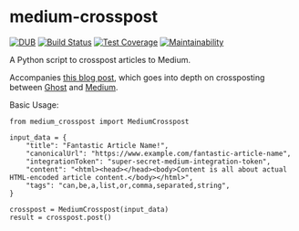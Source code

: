 # medium-crosspost
[![DUB](https://img.shields.io/dub/l/vibe-d.svg)]()
[![Build Status](https://travis-ci.org/typenil/ghost-crosspost-medium.svg?branch=master)](https://travis-ci.org/typenil/ghost-crosspost-medium)
[![Test Coverage](https://api.codeclimate.com/v1/badges/f64916fe2fcbad4e9f7c/test_coverage)](https://codeclimate.com/github/typenil/ghost-crosspost-medium/test_coverage)
[![Maintainability](https://api.codeclimate.com/v1/badges/f64916fe2fcbad4e9f7c/maintainability)](https://codeclimate.com/github/typenil/ghost-crosspost-medium/maintainability)


A Python script to crosspost articles to Medium.

Accompanies [this blog post](https://typenil.com/automatic-ghost-medium-cross-posting/), which goes into depth on crossposting between [Ghost](https://ghost.org/) and [Medium](https://medium.com/).

Basic Usage:

```
from medium_crosspost import MediumCrosspost

input_data = {
    "title": "Fantastic Article Name!",
    "canonicalUrl": "https://www.example.com/fantastic-article-name",
    "integrationToken": "super-secret-medium-integration-token",
    "content": "<html><head></head><body>Content is all about actual HTML-encoded article content.</body></html>",
    "tags": "can,be,a,list,or,comma,separated,string",
}

crosspost = MediumCrosspost(input_data)
result = crosspost.post()
```